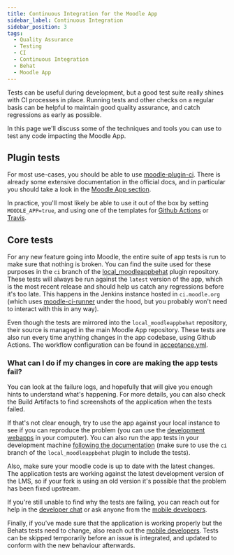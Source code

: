 ```yaml
---
title: Continuous Integration for the Moodle App
sidebar_label: Continuous Integration
sidebar_position: 3
tags:
  - Quality Assurance
  - Testing
  - CI
  - Continuous Integration
  - Behat
  - Moodle App
---
```


Tests can be useful during development, but a good test suite really shines with CI processes in place. Running tests and other checks on a regular basis can be helpful to maintain good quality assurance, and catch regressions as early as possible.

In this page we'll discuss some of the techniques and tools you can use to test any code impacting the Moodle App.

## Plugin tests

For most use-cases, you should be able to use [moodle-plugin-ci](https://github.com/moodlehq/moodle-plugin-ci). There is already some extensive documentation in the official docs, and in particular you should take a look in the [Moodle App section](https://moodlehq.github.io/moodle-plugin-ci/MoodleApp.html).

In practice, you'll most likely be able to use it out of the box by setting `MOODLE_APP=true`, and using one of the templates for [Github Actions](https://moodlehq.github.io/moodle-plugin-ci/GHAFileExplained.html) or [Travis](https://moodlehq.github.io/moodle-plugin-ci/TravisFileExplained.html).

## Core tests

For any new feature going into Moodle, the entire suite of app tests is run to make sure that nothing is broken. You can find the suite used for these purposes in the `ci` branch of the [local_moodleappbehat](https://github.com/moodlehq/moodle-local_moodleappbehat) plugin repository. These tests will always be run against the `latest` version of the app, which is the most recent release and should help us catch any regressions before it's too late. This happens in the Jenkins instance hosted in `ci.moodle.org` (which uses [moodle-ci-runner](https://github.com/moodlehq/moodle-ci-runner) under the hood, but you probably won't need to interact with this in any way).

Even though the tests are mirrored into the `local_moodleappbehat` repository, their source is managed in the main Moodle App repository. These tests are also run every time anything changes in the app codebase, using Github Actions. The workflow configuration can be found in [acceptance.yml](https://github.com/moodlehq/moodleapp/blob/main/.github/workflows/acceptance.yml).

### What can I do if my changes in core are making the app tests fail?

You can look at the failure logs, and hopefully that will give you enough hints to understand what's happening. For more details, you can also check the Build Artifacts to find screenshots of the application when the tests failed.

If that's not clear enough, try to use the app against your local instance to see if you can reproduce the problem (you can use the [development webapps](../network-debug.md#using-a-browser) in your computer). You can also run the app tests in your development machine [following the documentation](./acceptance-testing) (make sure to use the `ci` branch of the `local_moodleappbehat` plugin to include the tests).

Also, make sure your moodle code is up to date with the latest changes. The application tests are working against the latest development version of the LMS, so if your fork is using an old version it's possible that the problem has been fixed upstream.

If you're still unable to find why the tests are failing, you can reach out for help in the [developer chat](../../../../general/community/channels.md#developer-chat) or ask anyone from the [mobile developers](https://moodle.atlassian.net/issues/?jql=assignee%20in%20(membersOf(mobile-developers))).

Finally, if you've made sure that the application is working properly but the Behats tests need to change, also reach out the [mobile developers](https://moodle.atlassian.net/issues/?jql=assignee%20in%20(membersOf(mobile-developers))). Tests can be skipped temporarily before an issue is integrated, and updated to conform with the new behaviour afterwards.
